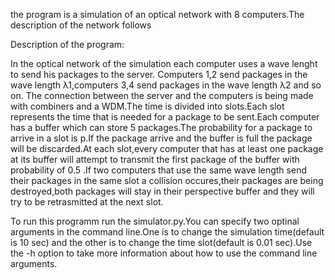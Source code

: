 the program is a simulation of an optical network with 8 computers.The description of the network follows

Description of the program:

In the optical network of the simulation each computer uses a wave lenght to send his packages to the server.
Computers 1,2 send packages in the wave length λ1,computers 3,4 send packages in the wave length λ2 and so on.
The connection between the server and the computers is being made with combiners and a WDM.The time is divided
into slots.Each slot represents the time that is needed for a package to be sent.Each computer has a buffer
which can store 5 packages.The probability for a package to arrive in a slot is p.If the package arrive and
the buffer is full the package will be discarded.At each slot,every computer that has at least one package at
its buffer will attempt to transmit the first package of the buffer with probability of 0.5 .If two computers
that use the same wave length send their packages in the same slot a collision occures,their packages are being
destroyed,both packages will stay in their perspective buffer and they will try to be retrasmitted at the next 
slot.

To run this programm run the simulator.py.You can specify two optinal arguments in the command line.One is to change the simulation time(default is 10 sec) and the other is to change the time slot(default is 0.01 sec).Use the -h option to take more information about how to use the command line arguments.


